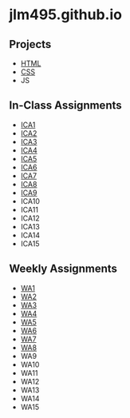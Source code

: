 # jlm495.github.io

## Projects

* [HTML](/html-midterm)
* [CSS](/index.html)
* JS

## In-Class Assignments

* [ICA1](/ica/ICA1%20--%20How%20to%20Search%20--%20Jenna%20Mandel.pdf)
* [ICA2](/ica/ICA2_Jenna_Mandel.pdf)
* [ICA3](/ica/ica3a.html)
* [ICA4](/ica/ica4.html)
* [ICA5](/ica/ica5/ica5.html)
* [ICA6](/ica/ica6/ica6.html)
* [ICA7](/ica/ica7/ica7.html)
* [ICA8](/ica/ica8.html)
* [ICA9](/ica/ica9.html)
* ICA10
* ICA11
* ICA12
* ICA13
* ICA14
* ICA15

## Weekly Assignments

* [WA1](/wa/wa1.html)
* [WA2](/wa/wa2.html)
* [WA3](/wa/wa3.html)
* [WA4](/wa/wa4/wa4.html)
* [WA5](/wa/wa5/wa5.html)
* [WA6](/wa/wa6/wa6.html)
* [WA7](/wa/wa7/wa7.html)
* [WA8](/wa/wa8.html)
* WA9
* WA10
* WA11
* WA12
* WA13
* WA14
* WA15
